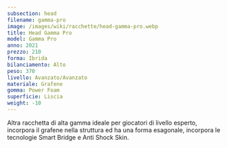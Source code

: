 ```yaml
---
subsection: head
filename: gamma-pro
image: /images/wiki/racchette/head-gamma-pro.webp
title: Head Gamma Pro
model: Gamma Pro
anno: 2021
prezzo: 210
forma: Ibrida
bilanciamento: Alto
peso: 370
livello: Avanzato/Avanzato
materiale: Grafene
gomma: Power Foam
superficie: Liscia
weight: -10
---
```

Altra racchetta di alta gamma ideale per giocatori di livello esperto, incorpora il grafene nella struttura ed ha una forma esagonale, incorpora le tecnologie Smart Bridge e Anti Shock Skin.